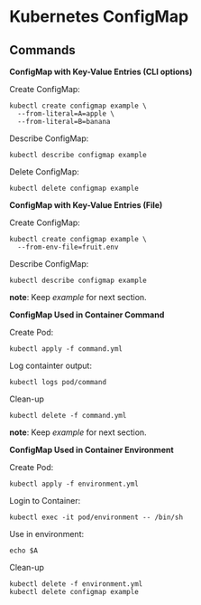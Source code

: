 # Kubernetes ConfigMap

> 

[]()

## Commands

**ConfigMap with Key-Value Entries (CLI options)**

Create ConfigMap:

```
kubectl create configmap example \
  --from-literal=A=apple \
  --from-literal=B=banana
```

Describe ConfigMap:

```
kubectl describe configmap example
```

Delete ConfigMap:

```
kubectl delete configmap example

```

**ConfigMap with Key-Value Entries (File)**

Create ConfigMap:

```
kubectl create configmap example \
  --from-env-file=fruit.env
```

Describe ConfigMap:

```
kubectl describe configmap example
```

**note**: Keep *example* for next section.

**ConfigMap Used in Container Command**

Create Pod:

```
kubectl apply -f command.yml
```

Log containter output:

```
kubectl logs pod/command
```

Clean-up

```
kubectl delete -f command.yml
```

**note**: Keep *example* for next section.

**ConfigMap Used in Container Environment**

Create Pod:

```
kubectl apply -f environment.yml
```

Login to Container:

```
kubectl exec -it pod/environment -- /bin/sh
```

Use in environment:

```
echo $A
```

Clean-up

```
kubectl delete -f environment.yml
kubectl delete configmap example
```

